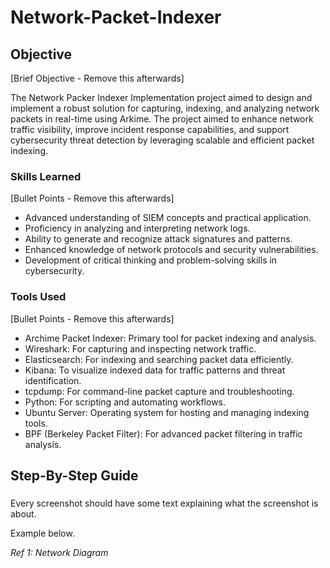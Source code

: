 # Network-Packet-Indexer

## Objective
[Brief Objective - Remove this afterwards]

The Network Packer Indexer Implementation project aimed to design and implement a robust solution for capturing, indexing, and analyzing network packets in real-time using Arkime. The project aimed to enhance network traffic visibility, improve incident response capabilities, and support cybersecurity threat detection by leveraging scalable and efficient packet indexing.

### Skills Learned
[Bullet Points - Remove this afterwards]

- Advanced understanding of SIEM concepts and practical application.
- Proficiency in analyzing and interpreting network logs.
- Ability to generate and recognize attack signatures and patterns.
- Enhanced knowledge of network protocols and security vulnerabilities.
- Development of critical thinking and problem-solving skills in cybersecurity.

### Tools Used
[Bullet Points - Remove this afterwards]

- Archime Packet Indexer: Primary tool for packet indexing and analysis.
- Wireshark: For capturing and inspecting network traffic.
- Elasticsearch: For indexing and searching packet data efficiently.
- Kibana: To visualize indexed data for traffic patterns and threat identification.
- tcpdump: For command-line packet capture and troubleshooting.
- Python: For scripting and automating workflows.
- Ubuntu Server: Operating system for hosting and managing indexing tools.
- BPF (Berkeley Packet Filter): For advanced packet filtering in traffic analysis.

## Step-By-Step Guide
### 

Every screenshot should have some text explaining what the screenshot is about.

Example below.

*Ref 1: Network Diagram*
